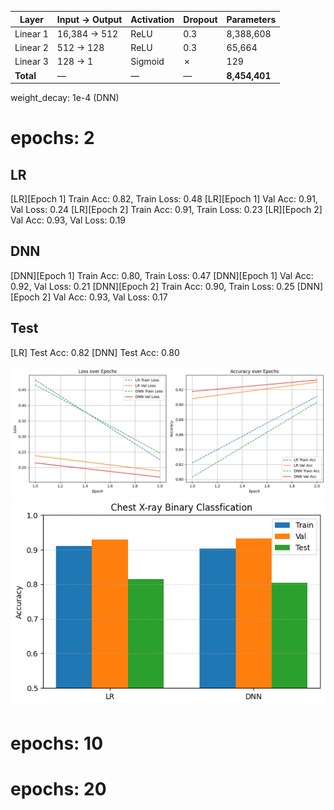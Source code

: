 | Layer     | Input → Output  | Activation | Dropout | Parameters  |
|-----------|------------------|------------|---------|-------------|
| Linear 1  | 16,384 → 512     | ReLU       | 0.3     | 8,388,608   |
| Linear 2  | 512 → 128        | ReLU       | 0.3     | 65,664      |
| Linear 3  | 128 → 1          | Sigmoid    | ✗       | 129         |
| **Total** | —                | —          | —       | **8,454,401** |

weight_decay: 1e-4 (DNN)

# epochs: 2
## LR
[LR][Epoch 1] Train Acc: 0.82, Train Loss: 0.48
[LR][Epoch 1] Val Acc: 0.91, Val Loss: 0.24
[LR][Epoch 2] Train Acc: 0.91, Train Loss: 0.23
[LR][Epoch 2] Val Acc: 0.93, Val Loss: 0.19

## DNN
[DNN][Epoch 1] Train Acc: 0.80, Train Loss: 0.47
[DNN][Epoch 1] Val Acc: 0.92, Val Loss: 0.21
[DNN][Epoch 2] Train Acc: 0.90, Train Loss: 0.25
[DNN][Epoch 2] Val Acc: 0.93, Val Loss: 0.17

## Test
[LR] Test Acc: 0.82
[DNN] Test Acc: 0.80

![alt text](./images/flow.png)
![alt text](./images/bar.png)

# epochs: 10


# epochs: 20

